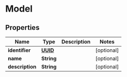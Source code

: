 
# Model

## Properties
Name | Type | Description | Notes
------------ | ------------- | ------------- | -------------
**identifier** | [**UUID**](UUID.md) |  |  [optional]
**name** | **String** |  |  [optional]
**description** | **String** |  |  [optional]



